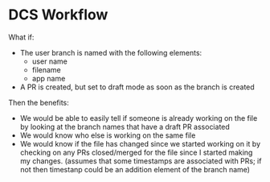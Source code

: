 # DCS Workflow

What if:
- The user branch is named with the following elements:
    - user name
    - filename
    - app name
- A PR is created, but set to draft mode as soon as the branch is created

Then the benefits:
- We would be able to easily tell if someone is already working on the file by looking at the branch names that have a draft PR associated
- We would know who else is working on the same file
- We would know if the file has changed since we started working on it by checking on any PRs closed/merged for the file since I started making my changes. (assumes that some timestamps are associated with PRs; if not then timestanp could be an addition element of the branch name)
